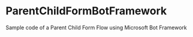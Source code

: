 # ParentChildFormBotFramework
Sample code of a Parent Child Form Flow using Microsoft Bot Framework
